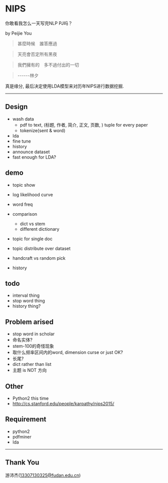 # NlPS
你敢看我怎么一天写完NLP PJ吗？

by Peijie You

>   甚麼時候　誰答應過
 
>   天亮會否定所有黑夜

>   我們擁有的　多不過付出的一切

>   ------林夕

真是缘分, 最后决定使用LDA模型来对历年NIPS进行数据挖掘.

---

##  Design

-   wash data
    -   pdf to text, (标题, 作者, 简介, 正文, 页数, ) tuple for every paper
    -   tokenize(sent & word)
-   lda
-   fine tune
-   history
-   announce dataset
-   fast enough for LDA?

##  demo

-   topic show
-   log likelihood curve
-   word freq
-   comparison
    -   dict vs stem
    -   different dictionary
-   topic for single doc

-   topic distribute over dataset 
-   handcraft vs random pick
-   history

##  todo

-   interval thing
-   stop word thing
-   history thing?

##  Problem arised

-   stop word in scholar
-   命名实体?
-   stem-100的奇怪现象
-   取什么频率区间内的word, dimension curse or just OK?
-   长尾?
-   dict rather than list
-   主题 is NOT 方向

##  Other
-   Python2 this time
-   http://cs.stanford.edu/people/karpathy/nips2015/

##  Requirement
-   python2
-   pdfminer
-   lda

---

##  Thank You

游沛杰(13307130325@fudan.edu.cn)